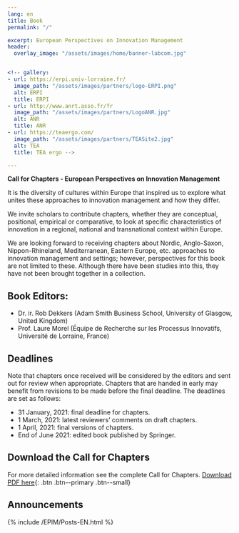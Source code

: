 ```yaml
---
lang: en
title: Book
permalink: "/"

excerpt: European Perspectives on Innovation Management
header:
  overlay_image: "/assets/images/home/banner-labcom.jpg"


<!-- gallery:
- url: https://erpi.univ-lorraine.fr/
  image_path: "/assets/images/partners/logo-ERPI.png"
  alt: ERPI
  title: ERPI
- url: http://www.anrt.asso.fr/fr
  image_path: "/assets/images/partners/LogoANR.jpg"
  alt: ANR
  title: ANR
- url: https://teaergo.com/
  image_path: "/assets/images/partners/TEASite2.jpg"
  alt: TEA
  title: TEA ergo -->

---
```



**Call for Chapters - European Perspectives on Innovation Management**

It is the diversity of cultures within Europe that inspired us to explore what unites these approaches to innovation management and how they differ.  

We invite scholars to contribute chapters, whether they are conceptual, positional, empirical or comparative, to look at specific characteristics of innovation in a regional, national and transnational context within Europe. 

We are looking forward to receiving chapters about Nordic, Anglo-Saxon, Nippon-Rhineland, Mediterranean, Eastern Europe, etc. approaches to innovation management and settings; however, perspectives for this book are not limited to these.  Although there have been studies into this, they have not been brought together in a collection.


## Book Editors:
- Dr. ir. Rob Dekkers (Adam Smith Business School, University of Glasgow, United Kingdom)
- Prof. Laure Morel (Équipe de Recherche sur les Processus Innovatifs, Université de Lorraine, France)


## Deadlines
Note that chapters once received will be considered by the editors and sent out for review when appropriate. Chapters that are handed in early may benefit from revisions to be made before the final deadline. The deadlines are set as follows:
- 31 January, 2021: final deadline for chapters.
- 1 March, 2021: latest reviewers’ comments on draft chapters.
- 1 April, 2021: final versions of chapters.
- End of June 2021: edited book published by Springer.

## Download the Call for Chapters
For more detailed information see the complete Call for Chapters.
[Download PDF here](/EPIM/assets/uploads/Call_for_Chapters_European_Perspectives_Innovation_Version_2020-24_AMENDED.pdf){: .btn .btn--primary .btn--small}



<!-- If you want to display the new or announcements here  -->
## Announcements


{% include /EPIM/Posts-EN.html %}


<!-- ## Legal notice

N-Hum-Inno is a common laboratory between TEA and the ERPI Laboratory and funded by the ANR - Contract number ANR-18-LCV3-0007-01.
 -->